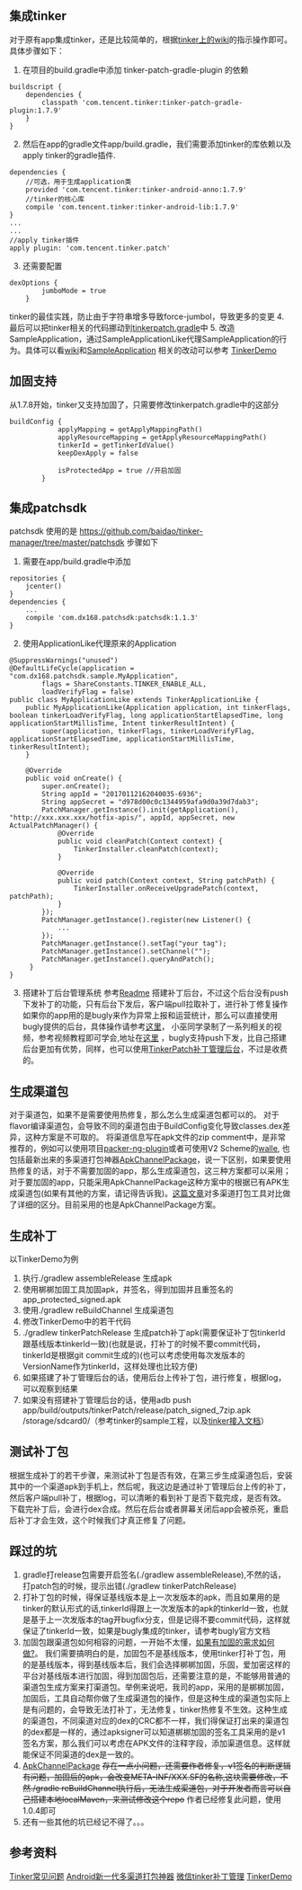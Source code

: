 ## 集成tinker
对于原有app集成tinker，还是比较简单的，根据[tinker上的wiki](https://github.com/Tencent/tinker/wiki/Tinker-%E6%8E%A5%E5%85%A5%E6%8C%87%E5%8D%97)的指示操作即可。
具体步骤如下：
1. 在项目的build.gradle中添加 tinker-patch-gradle-plugin 的依赖
```
buildscript {
    dependencies {
        classpath 'com.tencent.tinker:tinker-patch-gradle-plugin:1.7.9'
    }
}
```
2. 然后在app的gradle文件app/build.gradle，我们需要添加tinker的库依赖以及apply tinker的gradle插件.
```
dependencies {
	//可选，用于生成application类 
	provided 'com.tencent.tinker:tinker-android-anno:1.7.9'
    //tinker的核心库
    compile 'com.tencent.tinker:tinker-android-lib:1.7.9'
}
...
...
//apply tinker插件
apply plugin: 'com.tencent.tinker.patch'
```
3. 还需要配置
```
dexOptions {
        jumboMode = true
    }
```
tinker的最佳实践，防止由于字符串增多导致force-jumbol，导致更多的变更
4. 最后可以把tinker相关的代码挪动到[tinkerpatch.gradle](https://github.com/xingstarx/TinkerDemo/blob/master/app/tinkerpatch.gradle)中
5. 改造SampleApplication，通过SampleApplicationLike代理SampleApplication的行为。具体可以看[wiki](https://github.com/Tencent/tinker/wiki/Tinker-%E8%87%AA%E5%AE%9A%E4%B9%89%E6%89%A9%E5%B1%95)和[SampleApplication](https://github.com/xingstarx/TinkerDemo/blob/master/app/src/main/java/com/star/tinker/SampleApplicationLike.java)
相关的改动可以参考 [TinkerDemo](https://github.com/xingstarx/TinkerDemo)

## 加固支持

从1.7.8开始，tinker又支持加固了，只需要修改tinkerpatch.gradle中的这部分
```
buildConfig {
            applyMapping = getApplyMappingPath()
            applyResourceMapping = getApplyResourceMappingPath()
            tinkerId = getTinkerIdValue()
            keepDexApply = false

            isProtectedApp = true //开启加固
        }
```

## 集成patchsdk
patchsdk 使用的是 https://github.com/baidao/tinker-manager/tree/master/patchsdk
步骤如下
1. 需要在app/build.gradle中添加
```
repositories {
    jcenter()
}
dependencies {
    ...
    compile 'com.dx168.patchsdk:patchsdk:1.1.3'
}
```
2. 使用ApplicationLike代理原来的Application
```
@SuppressWarnings("unused")
@DefaultLifeCycle(application = "com.dx168.patchsdk.sample.MyApplication",
        flags = ShareConstants.TINKER_ENABLE_ALL,
        loadVerifyFlag = false)
public class MyApplicationLike extends TinkerApplicationLike {
    public MyApplicationLike(Application application, int tinkerFlags, boolean tinkerLoadVerifyFlag, long applicationStartElapsedTime, long applicationStartMillisTime, Intent tinkerResultIntent) {
        super(application, tinkerFlags, tinkerLoadVerifyFlag, applicationStartElapsedTime, applicationStartMillisTime, tinkerResultIntent);
    }

    @Override
    public void onCreate() {
        super.onCreate();
        String appId = "20170112162040035-6936";
        String appSecret = "d978d00c0c1344959afa9d0a39d7dab3";
        PatchManager.getInstance().init(getApplication(), "http://xxx.xxx.xxx/hotfix-apis/", appId, appSecret, new ActualPatchManager() {
            @Override
            public void cleanPatch(Context context) {
                TinkerInstaller.cleanPatch(context);
            }

            @Override
            public void patch(Context context, String patchPath) {
                TinkerInstaller.onReceiveUpgradePatch(context, patchPath);
            }
        });
        PatchManager.getInstance().register(new Listener() {
            ...
        });
        PatchManager.getInstance().setTag("your tag");
        PatchManager.getInstance().setChannel("");
        PatchManager.getInstance().queryAndPatch();
     }
}
```
3. 搭建补丁后台管理系统
参考[Readme](https://github.com/baidao/tinker-manager/tree/master/patchserver) 搭建补丁后台，不过这个后台没有push下发补丁的功能，只有后台下发后，客户端pull拉取补丁，进行补丁修复操作
如果你的app用的是bugly来作为异常上报和运营统计，那么可以直接使用bugly提供的后台，具体操作请参考[这里](https://bugly.qq.com/docs/user-guide/instruction-manual-android-hotfix/?v=20170504092424)， 小巫同学录制了一系列相关的视频，参考视频教程即可学会,地址在[这里](http://v.qq.com/vplus/bugly) ，bugly支持push下发，比自己搭建后台更加有优势，同样，也可以使用[TinkerPatch补丁管理后台](http://www.tinkerpatch.com/)，不过是收费的。

## 生成渠道包
对于渠道包，如果不是需要使用热修复，那么怎么生成渠道包都可以的。
对于flavor编译渠道包，会导致不同的渠道包由于BuildConfig变化导致classes.dex差异，这种方案是不可取的。
将渠道信息写在apk文件的zip comment中，是非常推荐的，例如可以使用项目[packer-ng-plugin](https://github.com/mcxiaoke/packer-ng-plugin)或者可使用V2 Scheme的[walle](https://github.com/Meituan-Dianping/walle), 也包括最新出来的多渠道打包神器[ApkChannelPackage](https://github.com/ltlovezh/ApkChannelPackage)，说一下区别，如果要使用热修复的话，对于不需要加固的app，那么生成渠道包，这三种方案都可以采用；对于要加固的app，只能采用ApkChannelPackage这种方案中的根据已有APK生成渠道包(如果有其他的方案，请记得告诉我)。[这篇文章](http://ltlovezh.com/2017/04/09/Android%E6%96%B0%E4%B8%80%E4%BB%A3%E5%A4%9A%E6%B8%A0%E9%81%93%E6%89%93%E5%8C%85%E7%A5%9E%E5%99%A8/)对多渠道打包工具对比做了详细的区分。目前采用的也是ApkChannelPackage方案。

## 生成补丁
以TinkerDemo为例
1. 执行./gradlew assembleRelease 生成apk
2. 使用梆梆加固工具加固apk，并签名，得到加固并且重签名的app_protected_signed.apk
3. 使用./gradlew reBuildChannel 生成渠道包
4. 修改TinkerDemo中的若干代码
5. ./gradlew tinkerPatchRelease 生成patch补丁apk(需要保证补丁包tinkerId跟基线版本tinkerId一致)(也就是说，打补丁的时候不要commit代码，tinkerId是根据git commit生成的)(也可以考虑使用每次发版本的VersionName作为tinkerId，这样处理也比较方便)
6. 如果搭建了补丁管理后台的话，使用后台上传补丁包，进行修复，根据log，可以观察到结果
7. 如果没有搭建补丁管理后台的话，使用adb push app/build/outputs/tinkerPatch/release/patch_signed_7zip.apk /storage/sdcard0/（参考tinker的sample工程，以及[tinker接入文档](https://github.com/Tencent/tinker/wiki/Tinker-%E6%8E%A5%E5%85%A5%E6%8C%87%E5%8D%97)）

## 测试补丁包
根据生成补丁的若干步骤，来测试补丁包是否有效，在第三步生成渠道包后，安装其中的一个渠道apk到手机上，然后呢，我这边是通过补丁管理后台上传的补丁，然后客户端pull补丁，根据log，可以清晰的看到补丁是否下载完成，是否有效。下载完补丁后，会进行dex合成。然后在后台或者屏幕关闭后app会被杀死，重启后补丁才会生效，这个时候我们才真正修复了问题。

## 踩过的坑
1. gradle打release包需要开启签名(./gradlew assembleRelease),不然的话，打patch包的时候，提示出错(./gradlew tinkerPatchRelease)
2. 打补丁包的时候，得保证基线版本是上一次发版本的apk，而且如果用的是tinker的默认形式的话,tinkerId得跟上一次发版本的apk的tinkerId一致，也就是基于上一次发版本的tag开bugfix分支，但是记得不要commit代码，这样就保证了tinkerId一致，如果是bugly集成的tinker，请参考bugly官方文档
3. 加固包跟渠道包如何相容的问题，一开始不太懂，[如果有加固的需求如何做?](https://github.com/ltlovezh/ApkChannelPackage/issues/2)。 我们需要搞明白的是，加固包不是基线版本，使用tinker打补丁包，用的是基线版本，得到基线版本后，我们会选择梆梆加固，乐固，爱加密这样的平台对基线版本进行加固，得到加固包后，还需要注意的是，不能够用普通的渠道包生成方案来打渠道包。举例来说吧，我司的app，采用的是梆梆加固，加固后，工具自动帮你做了生成渠道包的操作，但是这种生成的渠道包实际上是有问题的，会导致无法打补丁，无法修复，tinker热修复不生效。这种生成的渠道包，不同渠道对应的dex的CRC都不一样，我们得保证打出来的渠道包的dex都是一样的，通过apksigner可以知道梆梆加固的签名工具采用的是v1签名方案，那么我们可以考虑在APK文件的注释字段，添加渠道信息。这样就能保证不同渠道的dex是一致的。
4. [ApkChannelPackage](https://github.com/ltlovezh/ApkChannelPackage) ~~存在一点小问题，还需要作者修复，v1签名的判断逻辑有问题，加固后的apk，会改变META-INF/XXX.SF的名称,这块需要修改，不然./gradle reBuildChannel执行后，无法生成渠道包，对于开发者而言可以自己搭建本地localMaven，来测试修改这个repo~~ 作者已经修复此问题，使用1.0.4即可
5. 还有一些其他的坑已经记不得了。。。

## 参考资料
[Tinker常见问题](https://github.com/Tencent/tinker/wiki/Tinker-%E5%B8%B8%E8%A7%81%E9%97%AE%E9%A2%98)
[Android新一代多渠道打包神器](http://ltlovezh.com/2017/04/09/Android%E6%96%B0%E4%B8%80%E4%BB%A3%E5%A4%9A%E6%B8%A0%E9%81%93%E6%89%93%E5%8C%85%E7%A5%9E%E5%99%A8/)
[微信tinker补丁管理](https://github.com/baidao/tinker-manager)
[TinkerDemo](https://github.com/xingstarx/TinkerDemo)
